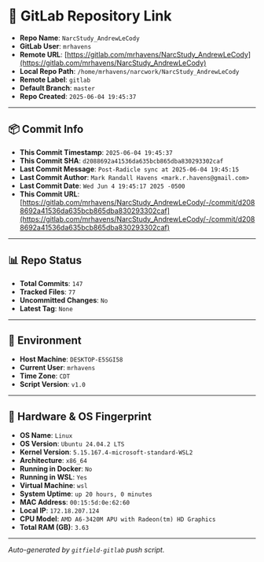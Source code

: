 # 🔗 GitLab Repository Link

- **Repo Name**: `NarcStudy_AndrewLeCody`
- **GitLab User**: `mrhavens`
- **Remote URL**: [https://gitlab.com/mrhavens/NarcStudy_AndrewLeCody](https://gitlab.com/mrhavens/NarcStudy_AndrewLeCody)
- **Local Repo Path**: `/home/mrhavens/narcwork/NarcStudy_AndrewLeCody`
- **Remote Label**: `gitlab`
- **Default Branch**: `master`
- **Repo Created**: `2025-06-04 19:45:37`

---

## 📦 Commit Info

- **This Commit Timestamp**: `2025-06-04 19:45:37`
- **This Commit SHA**: `d2088692a41536da635bcb865dba830293302caf`
- **Last Commit Message**: `Post-Radicle sync at 2025-06-04 19:45:15`
- **Last Commit Author**: `Mark Randall Havens <mark.r.havens@gmail.com>`
- **Last Commit Date**: `Wed Jun 4 19:45:17 2025 -0500`
- **This Commit URL**: [https://gitlab.com/mrhavens/NarcStudy_AndrewLeCody/-/commit/d2088692a41536da635bcb865dba830293302caf](https://gitlab.com/mrhavens/NarcStudy_AndrewLeCody/-/commit/d2088692a41536da635bcb865dba830293302caf)

---

## 📊 Repo Status

- **Total Commits**: `147`
- **Tracked Files**: `77`
- **Uncommitted Changes**: `No`
- **Latest Tag**: `None`

---

## 🧽 Environment

- **Host Machine**: `DESKTOP-E5SGI58`
- **Current User**: `mrhavens`
- **Time Zone**: `CDT`
- **Script Version**: `v1.0`

---

## 🧬 Hardware & OS Fingerprint

- **OS Name**: `Linux`
- **OS Version**: `Ubuntu 24.04.2 LTS`
- **Kernel Version**: `5.15.167.4-microsoft-standard-WSL2`
- **Architecture**: `x86_64`
- **Running in Docker**: `No`
- **Running in WSL**: `Yes`
- **Virtual Machine**: `wsl`
- **System Uptime**: `up 20 hours, 0 minutes`
- **MAC Address**: `00:15:5d:0e:62:60`
- **Local IP**: `172.18.207.124`
- **CPU Model**: `AMD A6-3420M APU with Radeon(tm) HD Graphics`
- **Total RAM (GB)**: `3.63`

---

_Auto-generated by `gitfield-gitlab` push script._
